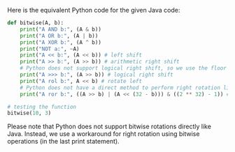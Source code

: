 Here is the equivalent Python code for the given Java code:

```python
def bitwise(A, b):
    print("A AND b:", (A & b))
    print("A OR b:", (A | b))
    print("A XOR b:", (A ^ b))
    print("NOT a:", ~A)
    print("A << b:", (A << b)) # left shift
    print("A >> b:", (A >> b)) # arithmetic right shift
    # Python does not support logical right shift, so we use the floor division operator instead
    print("A >>> b:", (A >> b)) # logical right shift
    print("A rol b:", A << b) # rotate left
    # Python does not have a direct method to perform right rotation like Java 1.5+, but we can achieve this using bitwise operators.
    print("A ror b:", ((A >> b) | (A << (32 - b))) & ((2 ** 32) - 1)) # rotate right

# testing the function
bitwise(10, 3)
```
Please note that Python does not support bitwise rotations directly like Java. Instead, we use a workaround for right rotation using bitwise operations (in the last print statement).
